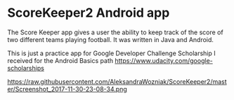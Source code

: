 # ScoreKeeper2 Android app

The Score Keeper app gives a user the ability to keep track of the score of two different teams playing football. It was written in Java and Android.

This is just a practice app for Google Developer Challenge Scholarship I received for the Android Basics path https://www.udacity.com/google-scholarships

https://raw.githubusercontent.com/AleksandraWozniak/ScoreKeeper2/master/Screenshot_2017-11-30-23-08-34.png
